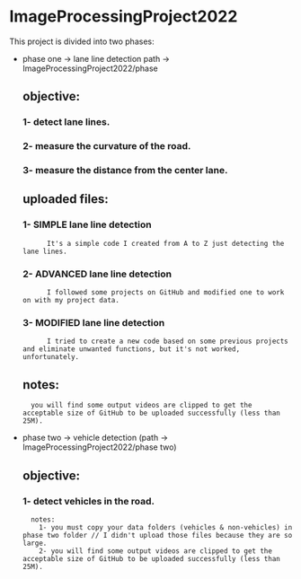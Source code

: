# ImageProcessingProject2022

This project is divided into two phases:
    
* phase one -> lane line detection 
	path -> ImageProcessingProject2022/phase
	
    ## objective:
	### 1- detect lane lines.
	### 2- measure the curvature of the road.
	### 3- measure the distance from the center lane.

    ## uploaded files:
	### 1- SIMPLE lane line detection
		    It's a simple code I created from A to Z just detecting the lane lines.
	### 2- ADVANCED lane line detection
		    I followed some projects on GitHub and modified one to work on with my project data.
	### 3- MODIFIED lane line detection
		    I tried to create a new code based on some previous projects and eliminate unwanted functions, but it's not worked, unfortunately.

    ## notes:
    	you will find some output videos are clipped to get the acceptable size of GitHub to be uploaded successfully (less than 25M).

* phase two -> vehicle detection (path -> ImageProcessingProject2022/phase two)
    ## objective:
	### 1- detect vehicles in the road.

	    notes:
	      1- you must copy your data folders (vehicles & non-vehicles) in phase two folder // I didn't upload those files because they are so large.
	      2- you will find some output videos are clipped to get the acceptable size of GitHub to be uploaded successfully (less than 25M).
